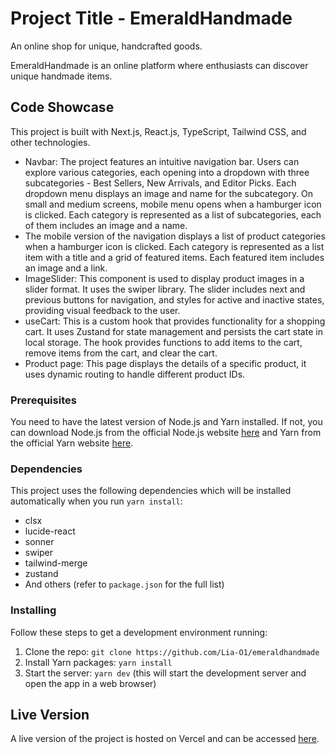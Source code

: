 # Project Title - EmeraldHandmade
An online shop for unique, handcrafted goods.

EmeraldHandmade is an online platform where enthusiasts can discover unique handmade items.

## Code Showcase

This project is built with Next.js, React.js, TypeScript, Tailwind CSS, and other technologies. 

- Navbar: The project features an intuitive navigation bar. Users can explore various categories, each opening into a dropdown with three subcategories - Best Sellers, New Arrivals, and Editor Picks. Each dropdown menu displays an image and name for the subcategory. On small and medium screens, mobile menu opens  when a hamburger icon is clicked. Each category is represented as a list of subcategories, each of them includes an image and a name.
- The mobile version of the navigation displays a list of product categories when a hamburger icon is clicked. Each category is represented as a list item with a title and a grid of featured items. Each featured item includes an image and a link.
- ImageSlider: This component is used to display product images in a slider format. It uses the swiper library. The slider includes next and previous buttons for navigation, and styles for active and inactive states, providing visual feedback to the user.
- useCart: This is a custom hook that provides functionality for a shopping cart. It uses Zustand for state management and persists the cart state in local storage. The hook provides functions to add items to the cart, remove items from the cart, and clear the cart.
- Product page: This page displays the details of a specific product, it uses dynamic routing to handle different product IDs.


### Prerequisites

You need to have the latest version of Node.js and Yarn installed. If not, you can download Node.js from the official Node.js website [here](https://nodejs.org/en/download) and Yarn from the official Yarn website [here](https://classic.yarnpkg.com/lang/en/docs/install/#windows-stable).

### Dependencies

This project uses the following dependencies which will be installed automatically when you run `yarn install`:
- clsx
- lucide-react
- sonner
- swiper
- tailwind-merge
- zustand
- And others (refer to `package.json` for the full list)

### Installing

Follow these steps to get a development environment running:
1. Clone the repo: `git clone https://github.com/Lia-O1/emeraldhandmade`
2. Install Yarn packages: `yarn install`
3. Start the server: `yarn dev` (this will start the development server and open the app in a web browser)

## Live Version

A live version of the project is hosted on Vercel and can be accessed [here](https://emeraldhandmade.vercel.app/).
